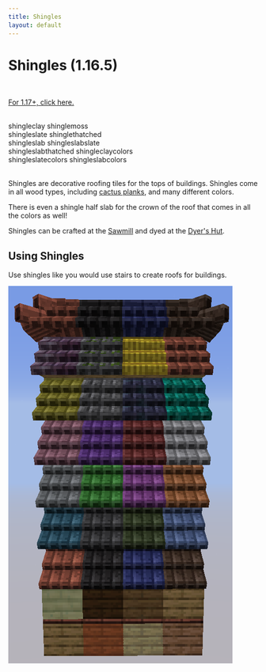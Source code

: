 ```yaml
---
title: Shingles
layout: default
---
```

# Shingles (1.16.5)
<br>

[For 1.17+, click here.](../../source/dependencies/domumornamentum)

<br>

<div class="infobox box text-center">
    <recipe>shingleclay</recipe>
    <recipe>shinglemoss</recipe><br>
    <recipe>shingleslate</recipe>
    <recipe>shinglethatched</recipe><br>
    <recipe>shingleslab</recipe>
    <recipe>shingleslabslate</recipe><br>
    <recipe>shingleslabthatched</recipe>
    <recipe>shingleclaycolors</recipe><br>
    <recipe>shingleslatecolors</recipe>
    <recipe>shingleslabcolors</recipe><br>
</div>
<br>

Shingles are decorative roofing tiles for the tops of buildings. Shingles come in all wood types, including [cactus planks](../../source/items/cactusplanks), and many different colors. 

There is even a shingle half slab for the crown of the roof that comes in all the colors as well!

Shingles can be crafted at the [Sawmill](../../source/buildings/sawmill) and dyed at the [Dyer's Hut](../../source/buildings/dyer).
<br>

## Using Shingles

Use shingles like you would use stairs to create roofs for buildings.

<img src="../../assets/images/items/shingles.png" alt="Shingles"/>
 <br>
